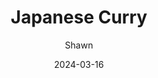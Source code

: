 ---
layout: recipe
title: Japanese Curry
subtitle:
description: Curry Recipe I found and modified a bit
author: Shawn
date: 2024-03-16
menubar: recipes_menu
show_sidebar: false
image: /assets/meme.JPG
hero_image: /assets/meme.JPG
hero_darken: true
ingredients:
    - 2 tsp vegetable oil
    - 1 medium Onion, Sliced
    - 2 Carrots, Rough-Cut
    - 4 medium Potatoes, Cubed
    - 2 cups Spinach
    - 1 lb of thin cut Pork Belly (any meat really)
    - 4 Cubes of Curry Sauce Mix
    - 6 cups of unsalted Dashi
    - 1/4 cup Soy Sauce
    - 1/2 cup Mirin
    - 1 tbsp Sugar
method:
    - Make 6 cups of dashi (can be done with dashi powder or made from scratch using kombu and kastuobushi)
    - Add soy sauce, mirin, and sugar to dashi
    - In a separate pot over medium-high heat, add carrots and potatoes until vegetables start to turn translucent 
    - Remove the carrots and potatoes then add meat until it is no longer pink
    - Add sliced onions
    - Add carrots, potatoes, and dashi when onions begin to soften
    - Bring pot to a boil then to a low simmer
    - Mix in curry cubes until broth thickens
    - Add spinach and stir
    - Mix eggs in a serparate bowl
    - Stream eggs into pot while stiring vigorously
    - Turn off heat and serve hot
prep_time: PT0H30M
cook_time: PT30H
total_time: PT1H
keywords: recipe,cooking
recipe_yield: 6
recipe_category: Main course
recipe_cuisine: Japanese
#calories: 500 calories
---